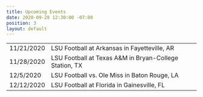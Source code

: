 ```yaml
---
title: Upcoming Events
date: 2020-09-28 12:30:00 -07:00
position: 3
layout: default
---
```


<table>

  <tr>
    <td>11/21/2020</td>
    <td>LSU Football at Arkansas in Fayetteville, AR</td>
  </tr>

  <tr>
    <td>11/28/2020</td>
    <td>LSU Football at Texas A&M in Bryan-College Station, TX</td>
  </tr>

  <tr>
    <td>12/5/2020</td>
    <td>LSU Football vs. Ole Miss in Baton Rouge, LA</td>
  </tr>

  <tr>
    <td>12/12/2020</td>
    <td>LSU Football at Florida in Gainesville, FL</td>
  </tr>

</table>